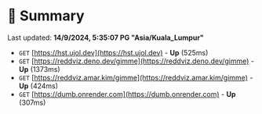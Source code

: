 # 📖 Summary
Last updated: **14/9/2024, 5:35:07 PG "Asia/Kuala_Lumpur"**

- `GET` [https://hst.ujol.dev](https://hst.ujol.dev) - **Up** (525ms)
- `GET` [https://reddviz.deno.dev/gimme](https://reddviz.deno.dev/gimme) - **Up** (1373ms)
- `GET` [https://reddviz.amar.kim/gimme](https://reddviz.amar.kim/gimme) - **Up** (424ms)
- `GET` [https://dumb.onrender.com](https://dumb.onrender.com) - **Up** (307ms)
